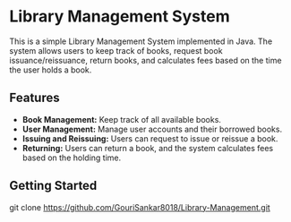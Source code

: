 # Library Management System

This is a simple Library Management System implemented in Java. The system allows users to keep track of books, request book issuance/reissuance, return books, and calculates fees based on the time the user holds a book.

## Features

- **Book Management:** Keep track of all available books.
- **User Management:** Manage user accounts and their borrowed books.
- **Issuing and Reissuing:** Users can request to issue or reissue a book.
- **Returning:** Users can return a book, and the system calculates fees based on the holding time.

## Getting Started
git clone https://github.com/GouriSankar8018/Library-Management.git
